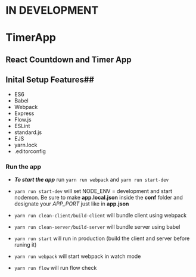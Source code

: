 # IN DEVELOPMENT #

# TimerApp #

## React Countdown and Timer App ##


## Inital Setup Features##
* ES6
* Babel
* Webpack
* Express
* Flow.js
* ESLint
* standard.js
* EJS
* yarn.lock
* .editorconfig




### Run the app ###
* **_To start the app_** run `yarn run webpack` and `yarn run start-dev`

* `yarn run start-dev` will set NODE_ENV = development and start nodemon. Be sure to make **app.local.json** inside the **conf** folder and designate your *APP_PORT* just like in **app.json**
* `yarn run clean-client/build-client` will bundle client using webpack
* `yarn run clean-server/build-server` will bundle server using babel
* `yarn run start` will run in production (build the client and server before runing it)
* `yarn run webpack` will start webpack in watch mode
* `yarn run flow` will run flow check
